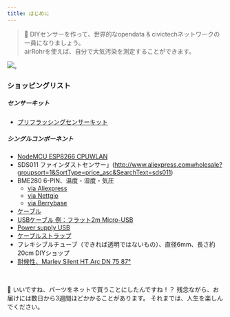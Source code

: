 ```yaml
---
title: はじめに
---
```

> 🚧 DIYセンサーを作って、世界的なopendata & civictechネットワークの一員になりましょう。<br> airRohrを使えば、自分で大気汚染を測定することができます。


<img src="...docsairrohrparticulate-matter-air-quality-sensor-kit.jpeg" loading="lazy">。

### ショッピングリスト
##### センサーキット
* [プリフラッシングセンサーキット](https://nettigo.euproductsluftdaten-org-pl-kit-sds011-bme280)

##### シングルコンポーネント
* [NodeMCU ESP8266 CPUWLAN](https://www.aliexpress.comwholesale?groupsort=1&SortType=price_asc&SearchText=nodemcu+v3+esp8266+ch340)
* SDS011 ファインダストセンサー」(http://www.aliexpress.comwholesale?groupsort=1&SortType=price_asc&SearchText=sds011)
* BME280 6-PIN、温度・湿度・気圧
  - [via Aliexpress](https://www.aliexpress.comwholesale?catId=0&initiative_id=SB_20200308040440&SearchText=bme280+-5V++3.3V)
  - [via Nettgio](https://nettigo.euproductsmodule-pressure-humidity-and-temperature-sensor-bosch-bme280)
  - [via Berrybase](https://www.berrybase.debauelementesensoren-modulefeuchtigkeitbme680-breakout-board-4in1-sensor-f-252-r-temperatur-luftfeuchtigkeit-luftdruck-und-luftg-252-t)
* [ケーブル](http://www.aliexpress.comwholesale?groupsort=1&SortType=price_asc&SearchText=Dupont+ケーブル+20cm+メス-メス)
* [USBケーブル 例：フラット2m Micro-USB](https://www.aliexpress.comwholesale?catId=0&initiative_id=SB_20200308040708&SearchText=micro+USB+フラット+ケーブル+2m)
* [Power supply USB](https://www.aliexpress.comwholesale?catId=0&initiative_id=SB_20200308040834&SearchText=single+micro+usb+eu+power+supply)
* [ケーブルストラップ](https://www.aliexpress.comwholesale?catId=0&initiative_id=SB_20200308040852&SearchText=cable+straps)
* フレキシブルチューブ（できれば透明ではないもの）、直径6mm、長さ約20cm DIYショップ
* [耐候性、Marley Silent HT Arc DN 75 87°](https://www.bauhaus.inforohrsystememarley-ht-bogen-p13625028)


<br>

🙌 いいですね、パーツをネットで買うことにしたんですね！？
残念ながら、お届けには数日から3週間ほどかかることがあります。
それまでは、人生を楽しんでください️。
